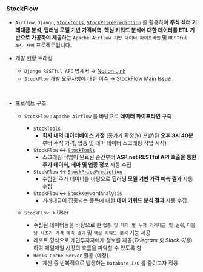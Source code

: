 ### StockFlow

-  `Airflow`, `Django`, [`StockTools`](https://github.com/DevTae/StockToolsPreview), [`StockPricePrediction`](https://github.com/DevTae/StockPricePredictionPreview) 를 활용하여 **주식 섹터 거래대금 분석, 딥러닝 모델 기반 가격예측, 핵심 키워드 분석에 대한 데이터를 ETL 기반으로 가공하여 제공**하는 `Apache Airflow 기반 데이터 파이프라인` 및 `RESTful API 서버` 프로젝트입니다.

- 개발 현황 트래킹
  - `Django RESTful API` 명세서 → [Notion Link](https://righteous-cuticle-5ba.notion.site/StockFlow-API-f905aa86afe541019af46298457e4c9a?pvs=4)
  - `StockFlow` 개발 요구사항에 대한 이슈 → [StockFlow Main Issue](https://github.com/DevTae/StockFlow/issues/4)

<br/>

- 프로젝트 구조
  - `StockFlow` : `Apache Airflow` 를 바탕으로 **데이터 파이프라인** 구축
    - [`StockTools`](https://github.com/DevTae/StockToolsPreview)
      - **회사 내의 데이터베이스 가정** (종가가 확정(*VI 포함*)된 **오후 3시 40분**부터 주식 가격, 업종 및 테마 데이터 스크래핑 작업 시작)
    - `StockFlow` ↔ [`StockTools`](https://github.com/DevTae/StockToolsPreview)
      - 스크래핑 작업이 완료된 순간부터 **ASP.net RESTful API 호출을 통한 주가 데이터, 테마 및 업종 정보** 자동 수집
    - `StockFlow` ↔ [`StockPricePrediction`](https://github.com/DevTae/StockPricePredictionPreview)
      - 수집한 주가 데이터를 바탕으로 **딥러닝 모델 기반 가격 예측 결과** 자동 수집
    - `StockFlow` ↔ `StockKeywordAnalysis`
      - 거래대금이 집중되는 종목에 대한 **테마 키워드 분석 결과** 자동 수집

  - `StockFlow` → User
    - 수집된 데이터들을 바탕으로 한 `업종 및 테마 별 누적 거래대금 및 순위`, `다음날 시초가 가격 예측 결과` 및 `핵심 키워드 분석` 기능 제공
    - 레포트 형식으로 개인투자자에게 정보를 제공(*Telegram 및 Slack 이용*)하여 매일매일 시장의 흐름을 파악할 수 있도록 함
    - `Redis Cache Server` 활용 (예정)
      - 계산 중 반복적으로 발생하는 `Database I/O` 를 줄이고자 적용
